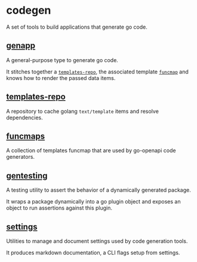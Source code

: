 # codegen

A set of tools to build applications that generate go code.

## [genapp](./genapp/README.md)

A general-purpose type to generate go code.

It stitches together a [`templates-repo`](./templates-repo/README.md),
the associated template [`funcmap`](./funcmaps/README.md) and knows how
to render the passed data items.

## [templates-repo](./templates-repo/README.md)

A repository to cache golang `text/template` items and resolve dependencies.

## [funcmaps](./funcmaps/README.md)

A collection of templates funcmap that are used by go-openapi code generators.

## [gentesting](./gentesting/README.md)

A testing utility to assert the behavior of a dynamically generated package.

It wraps a package dynamically into a go plugin object and exposes an object to run
assertions against this plugin.

## [settings](./settings/README.md)

Utilities to manage and document settings used by code generation tools.

It produces markdown documentation, a CLI flags setup from settings.
